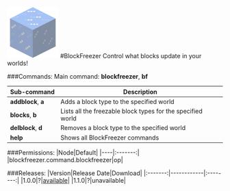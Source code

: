 ![BlockFreezer](images/icon.png)
#BlockFreezer
Control what blocks update in your worlds!

###Commands:
Main command: **blockfreezer**, **bf**

|Sub-command|Description|
|-----------|-----------|
|**addblock**, **a**|Adds a block type to the specified world|
|**blocks**, **b**|Lists all the freezable block types for the specified world|
|**delblock**, **d**|Removes a block type to the specified world|
|**help**|Shows all BlockFreezer commands|

###Permissions:
|Node|Default|
|----|:-------:|
|blockfreezer.command.blockfreezer|op|

###Releases:
|Version|Release Date|Download|
|:-------:|------------|:--------:|
|1.0.0|?|[available](http://forums.nukkit.cn/resources/blockfreezer.69/download?version=125)|
|1.1.0|?|unavailable|